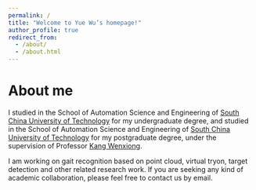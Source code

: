 ```yaml
---
permalink: /
title: "Welcome to Yue Wu’s homepage!"
author_profile: true
redirect_from: 
  - /about/
  - /about.html
---
```


About me
======
I studied in the School of Automation Science and Engineering of [South China University of Technology](https://www.scut.edu.cn/new/) for my undergraduate degree, and studied in the School of Automation Science and Engineering of [South China University of Technology](https://www.scut.edu.cn/new/) for my postgraduate degree, under the supervision of Professor [Kang Wenxiong](https://www.scholat.com/auwxkang).

I am working on gait recognition based on point cloud, virtual tryon, target detection and other related research work. If you are seeking any kind of academic collaboration, please feel free to contact us by email.

